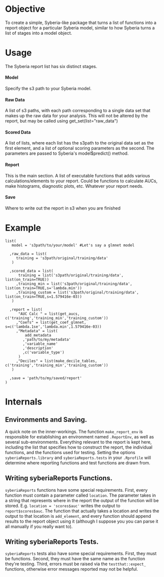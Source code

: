 # Objective

To create a simple, Syberia-like package that turns a list of functions into a report object for a particular Syberia model, similar to how Syberia turns a list of stages into a model object. 


# Usage

The Syberia report list has six distinct stages.

#### Model

Specify the s3 path to your Syberia model. 

#### Raw Data

A list of s3 paths, with each path corresponding to a single data set that makes up the raw data for your analysis. This will not be altered by the report, but may be called using get_set(list="raw_data")

#### Scored Data

A list of lists, where each list has the s3path to the original data set as the first element, and a list of optional scoring parameters as the second. The parameters are passed to Syberia's model$predict() method. 

#### Report 

This is the main section. A list of executable functions that adds various calculations/elements to your report. Could be functions to calculate AUCs, make histograms, diagnostic plots, etc. Whatever your report needs. 

#### Save

Where to write out the report in s3 when you are finished

# Example
```
list(
   model = 's3path/to/your/model' #Let's say a glmnet model
  
  ,raw_data = list(
     training = 's3path/original/training/data'
   )
  
  ,scored_data = list(
      training = list('s3path/original/training/data', list(on_train=TRUE))
     ,training_min = list('s3path/original/training/data', list(on_train=TRUE,s='lambda.min'))
     ,training_custom = list('s3path/original/training/data', list(on_train=TRUE,s=1.579416e-03))
   )
  
  ,report = list(
      "AUC Calc " = list(get_aucs, c('training','training_min','training_custom'))
     ,"Coefs" = list(get_coef_glmnet, s=c('lambda.1se','lambda.min',1.579416e-03))
     ,"Metadata" = list(
         add_metadata
        ,'path/to/my/metadata'
        ,'variable_name'
        ,'description'
        ,c('variable_type')
      )
     ,"Deciles" = list(make_decile_tables, c('training','training_min','training_custom'))
   ) 
  
  ,save = 'path/to/my/saved/report'
)
```

# Internals

## Environments and Saving. 

A quick note on the inner-workings. The function `make_report_env` is responsible for establishing an environment named `.ReportEnv`, as well as several sub-environments. Everything relevant to the report is kept here, including the list that specifies how to construct the report, the individual functions, and the functions used for testing. Setting the options `syberiaReports.library` and `syberiaReports.tests` in your `.Rprofile` will determine where reporting functions and test functions are drawn from. 

## Writing syberiaReports Functions. 

`syberiaReports` functions have some special requirements. First, every function must contain a parameter called `location`. The parameter takes in a string that represents where in the report the output of the function will be stored. E.g. `location = 'scores$auc'` writes the output to `report$scores$auc`. The function that actually takes a location and writes the output to that location is `add_element`, and every function should append results to the report object using it (although I suppose you you can parse it all manually if you really want to). 

## Writing syberiaReports Tests.

`syberiaReports` tests also have some special requirements. First, they must be functions. Second, they must have the same name as the function they're testing. Third, errors must be raised via the `testthat::expect_` functions, otherwise error messages reported may not be helpful. 